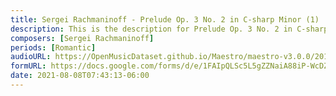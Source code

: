 ```yaml
---
title: Sergei Rachmaninoff - Prelude Op. 3 No. 2 in C-sharp Minor (1)
description: This is the description for Prelude Op. 3 No. 2 in C-sharp Minor by Sergei Rachmaninoff
composers: [Sergei Rachmaninoff]
periods: [Romantic]
audioURL: https://OpenMusicDataset.github.io/Maestro/maestro-v3.0.0/2018/MIDI-Unprocessed_Recital17-19_MID--AUDIO_19_R1_2018_wav--5.midi
formURL: https://docs.google.com/forms/d/e/1FAIpQLSc5L5gZZNaiA88iP-WcDZwIPo6shFDsVOdZRkKMuZXlh1O0tA/viewform
date: 2021-08-08T07:43:13-06:00
---
```


